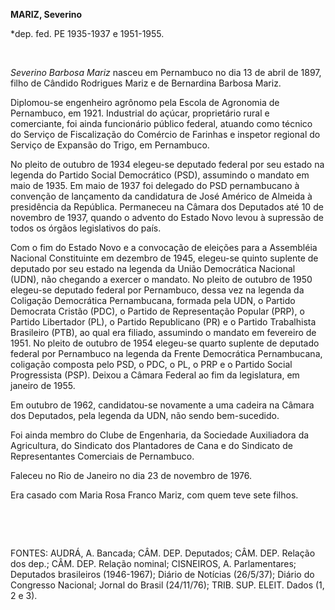 **MARIZ, Severino**

\*dep. fed. PE 1935-1937 e 1951-1955.

 

*Severino Barbosa Mariz* nasceu em Pernambuco no dia 13 de abril de
1897, filho de Cândido Rodrigues Mariz e de Bernardina Barbosa Mariz.

Diplomou-se engenheiro agrônomo pela Escola de Agronomia de Pernambuco,
em 1921. Industrial do açúcar, proprietário rural e comerciante, foi
ainda funcionário público federal, atuando como técnico do Serviço de
Fiscalização do Comércio de Farinhas e inspetor regional do Serviço de
Expansão do Trigo, em Pernambuco.

No pleito de outubro de 1934 elegeu-se deputado federal por seu estado
na legenda do Partido Social Democrático (PSD), assumindo o mandato em
maio de 1935. Em maio de 1937 foi delegado do PSD pernambucano à
convenção de lançamento da candidatura de José Américo de Almeida à
presidência da República. Permaneceu na Câmara dos Deputados até 10 de
novembro de 1937, quando o advento do Estado Novo levou à supressão de
todos os órgãos legislativos do país.

Com o fim do Estado Novo e a convocação de eleições para a Assembléia
Nacional Constituinte em dezembro de 1945, elegeu-se quinto suplente de
deputado por seu estado na legenda da União Democrática Nacional (UDN),
não chegando a exercer o mandato. No pleito de outubro de 1950 elegeu-se
deputado federal por Pernambuco, dessa vez na legenda da Coligação
Democrática Pernambucana, formada pela UDN, o Partido Democrata Cristão
(PDC), o Partido de Representação Popular (PRP), o Partido Libertador
(PL), o Partido Republicano (PR) e o Partido Trabalhista Brasileiro
(PTB), ao qual era filiado, assumindo o mandato em fevereiro de 1951. No
pleito de outubro de 1954 elegeu-se quarto suplente de deputado federal
por Pernambuco na legenda da Frente Democrática Pernambucana, coligação
composta pelo PSD, o PDC, o PL, o PRP e o Partido Social Progressista
(PSP). Deixou a Câmara Federal ao fim da legislatura, em janeiro de
1955.

Em outubro de 1962, candidatou-se novamente a uma cadeira na Câmara dos
Deputados, pela legenda da UDN, não sendo bem-sucedido.

Foi ainda membro do Clube de Engenharia, da Sociedade Auxiliadora da
Agricultura, do Sindicato dos Plantadores de Cana e do Sindicato de
Representantes Comerciais de Pernambuco.

Faleceu no Rio de Janeiro no dia 23 de novembro de 1976.

Era casado com Maria Rosa Franco Mariz, com quem teve sete filhos.

 

 

FONTES: AUDRÁ, A. Bancada; CÂM. DEP. Deputados; CÂM. DEP. Relação dos
dep.; CÂM. DEP. Relação nominal; CISNEIROS, A. Parlamentares; Deputados
brasileiros (1946-1967); Diário de Notícias (26/5/37); Diário do
Congresso Nacional; Jornal do Brasil (24/11/76); TRIB. SUP. ELEIT. Dados
(1, 2 e 3).

 
